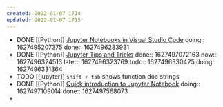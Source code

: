 ```yaml
---
created: 2022-01-07 1714
updated: 2022-01-07 1715
---
```

- DONE [[Python]] [Jupyter Notebooks in Visual Studio Code](https://youtu.be/FSdIoJdSnig)
  doing:: 1627495207375
  done:: 1627496283931
- DONE [[Python]] [Jupyter Tips and Tricks](https://youtu.be/2eCHD6f_phE)
  done:: 1627497072163
  now:: 1627496324513
  later:: 1627496323769
  todo:: 1627496330425
  doing:: 1627496331364
- TODO [[jupyter]] `shift + tab` shows function doc strings
- DONE [[Python]] [Quick introduction to Jupyter Notebook](https://youtu.be/jZ952vChhuI)
  doing:: 1627497109014
  done:: 1627497568073
-